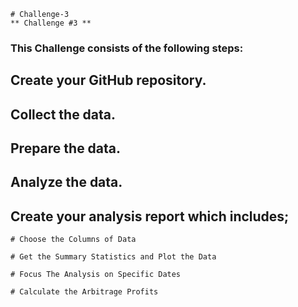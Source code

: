     # Challenge-3
    ** Challenge #3 **

### This Challenge consists of the following steps:

## Create your GitHub repository.

## Collect the data.

## Prepare the data.

## Analyze the data.

## Create your analysis report which includes;

    # Choose the Columns of Data
    
    # Get the Summary Statistics and Plot the Data
    
    # Focus The Analysis on Specific Dates
    
    # Calculate the Arbitrage Profits
